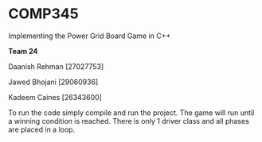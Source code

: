 # COMP345 
Implementing the Power Grid Board Game in C++

<strong>Team 24</strong>

<p>Daanish Rehman [27027753]</p>
<p>Jawed Bhojani [29060936]</p>
<p>Kadeem Caines [26343600]</p>

To run the code simply compile and run the project. 
The game will run until a winning condition is reached. 
There is only 1 driver class and all phases are placed in a loop.
